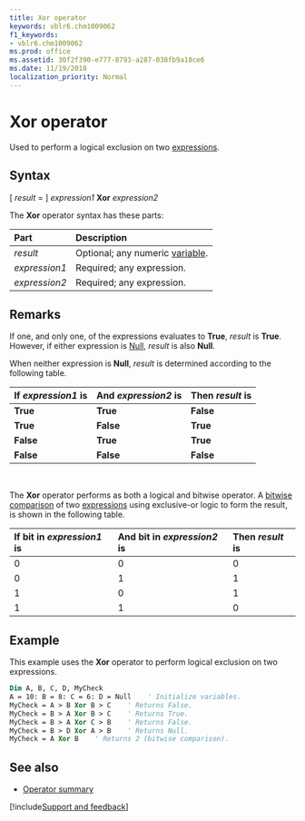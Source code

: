 ```yaml
---
title: Xor operator
keywords: vblr6.chm1009062
f1_keywords:
- vblr6.chm1009062
ms.prod: office
ms.assetid: 30f2f390-e777-8793-a287-038fb9a18ce6
ms.date: 11/19/2018
localization_priority: Normal
---
```



# Xor operator

Used to perform a logical exclusion on two [expressions](../../Glossary/vbe-glossary.md#expression).

## Syntax

[ _result_ = ] _expression1_ **Xor** _expression2_

The **Xor** operator syntax has these parts:

|Part|Description|
|:-----|:-----|
| _result_|Optional; any numeric [variable](../../Glossary/vbe-glossary.md#variable).|
| _expression1_|Required; any expression.|
| _expression2_|Required; any expression.|

## Remarks

If one, and only one, of the expressions evaluates to **True**, _result_ is **True**. However, if either expression is [Null](../../Glossary/vbe-glossary.md#null), _result_ is also **Null**. 

When neither expression is **Null**, _result_ is determined according to the following table.

|If _expression1_ is|And _expression2_ is|Then _result_ is|
|:-----|:-----|:-----|
|**True**|**True**|**False**|
|**True**|**False**|**True**|
|**False**|**True**|**True**|
|**False**|**False**|**False**|

<br/>

The **Xor** operator performs as both a logical and bitwise operator. A [bitwise comparison](../../Glossary/vbe-glossary.md#bitwise-comparison) of two [expressions](../../Glossary/vbe-glossary.md#expression) using exclusive-or logic to form the result, is shown in the following table.

|If bit in _expression1_ is|And bit in _expression2_ is|Then _result_ is|
|:-----|:-----|:-----|
|0|0|0|
|0|1|1|
|1|0|1|
|1|1|0|

## Example

This example uses the **Xor** operator to perform logical exclusion on two expressions.

```vb
Dim A, B, C, D, MyCheck
A = 10: B = 8: C = 6: D = Null    ' Initialize variables.
MyCheck = A > B Xor B > C    ' Returns False.
MyCheck = B > A Xor B > C    ' Returns True.
MyCheck = B > A Xor C > B    ' Returns False.
MyCheck = B > D Xor A > B    ' Returns Null.
MyCheck = A Xor B    ' Returns 2 (bitwise comparison).
```

## See also

- [Operator summary](operator-summary.md)

[!include[Support and feedback](~/includes/feedback-boilerplate.md)]
